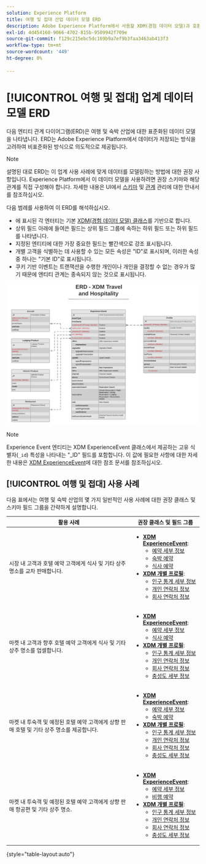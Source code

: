```yaml
---
solution: Experience Platform
title: 여행 및 접대 산업 데이터 모델 ERD
description: Adobe Experience Platform에서 사용할 XDM(경험 데이터 모델)과 호환되는 여행 및 숙박 업계에 대한 표준화된 데이터 모델을 설명하는 ERD(엔티티 관계 다이어그램)를 봅니다.
exl-id: 4d454160-9066-4702-815b-9509942f709e
source-git-commit: f129c215ebc5dc169b9a7ef9b3faa3463ab413f3
workflow-type: tm+mt
source-wordcount: '449'
ht-degree: 0%

---
```


# [!UICONTROL 여행 및 접대] 업계 데이터 모델 ERD

다음 엔티티 관계 다이어그램(ERD)은 여행 및 숙박 산업에 대한 표준화된 데이터 모델을 나타냅니다. ERD는 Adobe Experience Platform에서 데이터가 저장되는 방식을 고려하여 비표준화된 방식으로 의도적으로 제공됩니다.

>[!NOTE]
>
>설명된 대로 ERD는 이 업계 사용 사례에 맞게 데이터를 모델링하는 방법에 대한 권장 사항입니다. Experience Platform에서 이 데이터 모델을 사용하려면 권장 스키마와 해당 관계를 직접 구성해야 합니다. 자세한 내용은 UI에서 [스키마](../../ui/resources/schemas.md) 및 [관계](../../tutorials/relationship-ui.md) 관리에 대한 안내서를 참조하십시오.

다음 범례를 사용하여 이 ERD를 해석하십시오.

* 에 표시된 각 엔터티는 기본 [XDM(경험 데이터 모델) 클래스](../composition.md#class)를 기반으로 합니다.
* 상위 필드 아래에 들여쓴 필드는 상위 필드 그룹에 속하는 하위 필드 또는 하위 필드를 나타냅니다.
* 지정된 엔티티에 대한 가장 중요한 필드는 빨간색으로 강조 표시됩니다.
* 개별 고객을 식별하는 데 사용할 수 있는 모든 속성은 &quot;ID&quot;로 표시되며, 이러한 속성 중 하나는 &quot;기본 ID&quot;로 표시됩니다.
* 쿠키 기반 이벤트는 트랜잭션을 수행한 개인이나 개인을 결정할 수 없는 경우가 많기 때문에 엔티티 관계는 종속되지 않는 것으로 표시됩니다.

![여행 접대 데이터 모델에 대한 ERD 예](../../images/industries/travel-hospitality.png)

>[!NOTE]
>
>Experience Event 엔티티는 XDM ExperienceEvent 클래스에서 제공하는 고유 식별자(`_id`) 특성을 나타내는 &quot;_ID&quot; 필드를 포함합니다. 이 값에 필요한 사항에 대한 자세한 내용은 [XDM ExperienceEvent](../../classes/experienceevent.md)에 대한 참조 문서를 참조하십시오.

## [!UICONTROL 여행 및 접대] 사용 사례

다음 표에서는 여행 및 숙박 산업의 몇 가지 일반적인 사용 사례에 대한 권장 클래스 및 스키마 필드 그룹을 간략하게 설명합니다.

| 활용 사례 | 권장 클래스 및 필드 그룹 |
| --- | --- |
| 시장 내 고객과 호텔 예약 고객에게 식사 및 기타 상주 명소를 교차 판매합니다. | <ul><li>**[XDM ExperienceEvent](../../classes/experienceevent.md)**:<ul><li>[예약 세부 정보](../../field-groups/event/reservation-details.md)</li><li>[숙박 예약](../../field-groups/event/lodging-reservation.md)</li><li>[식사 예약](../../field-groups/event/dining-reservation.md)</li></ul></li><li>**[XDM 개별 프로필](../../classes/individual-profile.md)**:<ul><li>[인구 통계 세부 정보](../../field-groups/profile/demographic-details.md)</li><li>[개인 연락처 정보](../../field-groups/profile/personal-contact-details.md)</li><li>[회사 연락처 정보](../../field-groups/profile/work-contact-details.md)</li></ul></li></ul> |
| 마켓 내 고객과 향후 호텔 예약 고객에게 식사 및 기타 상주 명소를 업셀합니다. | <ul><li>**[XDM ExperienceEvent](../../classes/experienceevent.md)**:<ul><li>[예약 세부 정보](../../field-groups/event/reservation-details.md)</li><li>[식사 예약](../../field-groups/event/dining-reservation.md)</li></ul></li><li>**[XDM 개별 프로필](../../classes/individual-profile.md)**:<ul><li>[인구 통계 세부 정보](../../field-groups/profile/demographic-details.md)</li><li>[개인 연락처 정보](../../field-groups/profile/personal-contact-details.md)</li><li>[회사 연락처 정보](../../field-groups/profile/work-contact-details.md)</li><li>[충성도 세부 정보](../../field-groups/profile/loyalty-details.md)</li></ul></li></ul> |
| 마켓 내 투숙객 및 예정된 호텔 예약 고객에게 상향 판매 호텔 및 기타 상주 명소를 제공합니다. | <ul><li>**[XDM ExperienceEvent](../../classes/experienceevent.md)**:<ul><li>[예약 세부 정보](../../field-groups/event/reservation-details.md)</li><li>[숙박 예약](../../field-groups/event/lodging-reservation.md)</li></ul></li><li>**[XDM 개별 프로필](../../classes/individual-profile.md)**:<ul><li>[인구 통계 세부 정보](../../field-groups/profile/demographic-details.md)</li><li>[개인 연락처 정보](../../field-groups/profile/personal-contact-details.md)</li><li>[회사 연락처 정보](../../field-groups/profile/work-contact-details.md)</li><li>[충성도 세부 정보](../../field-groups/profile/loyalty-details.md)</li></ul></li></ul> |
| 마켓 내 투숙객 및 예정된 호텔 예약 고객에게 상향 판매 항공편 및 기타 상주 명소. | <ul><li>**[XDM ExperienceEvent](../../classes/experienceevent.md)**:<ul><li>[예약 세부 정보](../../field-groups/event/reservation-details.md)</li><li>[비행 예약](../../field-groups/event/flight-reservation.md)</li></ul></li><li>**[XDM 개별 프로필](../../classes/individual-profile.md)**:<ul><li>[인구 통계 세부 정보](../../field-groups/profile/demographic-details.md)</li><li>[개인 연락처 정보](../../field-groups/profile/personal-contact-details.md)</li><li>[회사 연락처 정보](../../field-groups/profile/work-contact-details.md)</li><li>[충성도 세부 정보](../../field-groups/profile/loyalty-details.md)</li></ul></li></ul> |

{style="table-layout:auto"}

